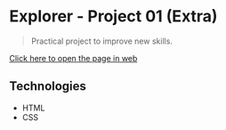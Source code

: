 
# Explorer - Project 01 (Extra)

> Practical project to improve new skills.

[Click here to open the page in web](https://milenarendt.github.io/ExplorerProject1Extra)

## Technologies

- HTML
- CSS
